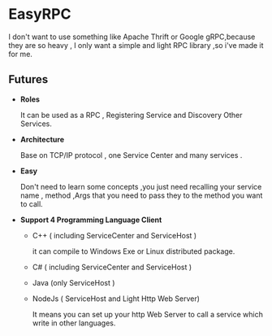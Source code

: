 # EasyRPC

I don't want to use something like Apache Thrift or Google gRPC,because they are so heavy , I only want a simple and light  RPC library ,so i've made it for me.

## Futures 

+ **Roles**

  It can be used as a RPC , Registering  Service and Discovery Other Services.

+ **Architecture**

  Base on TCP/IP protocol , one Service Center and many services .

+ **Easy** 

  Don't need to learn some concepts ,you just need recalling your service name , method ,Args that you need to pass they to the method you want to call.

+ **Support 4 Programming Language Client**

  + C++ ( including ServiceCenter and ServiceHost )

    it can compile to Windows Exe or Linux distributed package.

  + C# ( including ServiceCenter and ServiceHost )

  + Java (only ServiceHost )

  + NodeJs ( ServiceHost and  Light Http Web Server)

    It means you can set up your http Web Server to call a  service which write in other languages. 